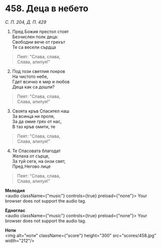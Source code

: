 # 458. Деца в небето

_С. П. 204, Д. П. 429_

1. Пред Божия престол стоят  
Безчислен полк деца:  
Свободни вече от грехът  
Те са весели сърдца  

> Пеят: "Слава, слава,  
> Слава, алилуя!"

2. Под този светлия покров  
На чистото небе,  
Гдет всичко е мир и любов  
Деца как са дошли?  

> Пеят: "Слава, слава,  
> Слава, алилуя!"

3. Своята кръв Спасител наш  
За всинца ни проля,  
За да омие грях от нас,  
В таз кръв омити, те  

> Пеят: "Слава, слава,  
> Слава, алилуя!"

4. Те Спасовата благодат  
Желаха от сърце,  
За туй сега, на онзи свят,  
Пред Негово лице  

> Пеят: "Слава, слава,  
> Слава, алилуя!"

**Мелодия**  
<audio className={"music"} controls={true} preload={"none"}>
    <source src="mp3/458.mp3" type="audio/mpeg"/>
    Your browser does not support the audio tag.
</audio>

**Едноглас**  
<audio className={"music"} controls={true} preload={"none"}>
    <source src="transp/458.mp3" type="audio/mpeg"/>
    Your browser does not support the audio tag.
</audio>

**Ноти**  
<img alt="ноти" className={"score"} height="300" src="scores/458.jpg" width="212"/>
